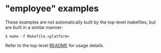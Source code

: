 # "employee" examples

These examples are not automatically built by the top-level makefiles, but are
built in a similar manner:

```
$ make -f Makefile.<platform>
```

Refer to the top-level [README](../README.md) for usage details.
